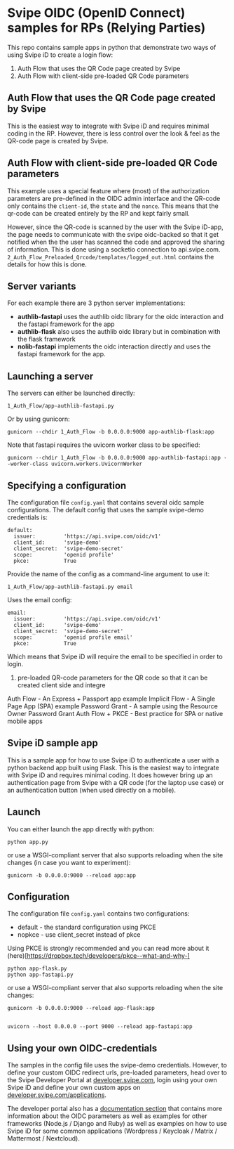 # Svipe OIDC (OpenID Connect) samples for RPs (Relying Parties)

This repo contains sample apps in python that demonstrate two ways of using
Svipe iD to create a login flow:

1. Auth Flow that uses the QR Code page created by Svipe
2. Auth Flow with client-side pre-loaded QR Code parameters


## Auth Flow that uses the QR Code page created by Svipe

This is the easiest way to integrate with Svipe iD and requires minimal coding in the RP. However, there is less control over the look & feel as the QR-code page is created by Svipe.

## Auth Flow with client-side pre-loaded QR Code parameters

This example uses a special feature where (most) of the authorization parameters are pre-defined in the OIDC admin interface and the QR-code only contains the `client-id`, the `state` and the `nonce`. This means that the qr-code can be created entirely by the RP and kept fairly small.

However, since the QR-code is scanned by the user with the Svipe iD-app, the page needs to communicate with the svipe oidc-backed so that it get notified when the the user has scanned the code and approved the sharing of information. This is done using a socketio connection to api.svipe.com. `2_Auth_Flow_Preloaded_Qrcode/templates/logged_out.html` contains the details for how this is done.


## Server variants

For each example there are 3 python server implementations:
* **authlib-fastapi** uses the authlib oidc library for the oidc interaction and the fastapi framework for the app
* **authlib-flask** also uses the authlib oidc library but in combination with the flask framework
* **nolib-fastapi** implements the oidc interaction directly and uses the fastapi framework for the app.

## Launching a server

The servers can either be launched directly:

    1_Auth_Flow/app-authlib-fastapi.py

Or by using gunicorn:

    gunicorn --chdir 1_Auth_Flow -b 0.0.0.0:9000 app-authlib-flask:app

Note that fastapi requires the uvicorn worker class to be specified:

    gunicorn --chdir 1_Auth_Flow -b 0.0.0.0:9000 app-authlib-fastapi:app --worker-class uvicorn.workers.UvicornWorker

## Specifying a configuration

The configuration file `config.yaml` that contains several oidc sample configurations. The default config that uses the sample svipe-demo credentials is:

    default:
      issuer:         'https://api.svipe.com/oidc/v1'
      client_id:      'svipe-demo'
      client_secret:  'svipe-demo-secret'
      scope:          'openid profile'
      pkce:           True

Provide the name of the config as a command-line argument to use it:

    1_Auth_Flow/app-authlib-fastapi.py email

Uses the email config:

    email:
      issuer:         'https://api.svipe.com/oidc/v1'
      client_id:      'svipe-demo'
      client_secret:  'svipe-demo-secret'
      scope:          'openid profile email'
      pkce:           True

Which means that Svipe iD will require the email to be specified in order to login.


1. pre-loaded QR-code parameters for the QR code so that it can be created client side and integre

Auth Flow - An Express + Passport app example
Implicit Flow - A Single Page App (SPA) example
Password Grant - A sample using the Resource Owner Password Grant
Auth Flow + PKCE - Best practice for SPA or native mobile apps


## Svipe iD sample app

This is a sample app for how to use Svipe iD to authenticate a user with a
python backend app built using Flask. This is the easiest way to integrate with Svipe iD and requires minimal coding. It does however bring up an authentication page from Svipe with a QR code (for the laptop use case) or an authentication button (when used directly on a mobile).

## Launch

You can either launch the app directly with python:

    python app.py

or use a WSGI-compliant server that also supports reloading when the site
changes (in case you want to experiment):

    gunicorn -b 0.0.0.0:9000 --reload app:app

## Configuration

The configuration file `config.yaml` contains two configurations:

* default - the standard configuration using PKCE
* nopkce - use client_secret instead of pkce

Using PKCE is strongly recommended and you can read more about it
(here)[https://dropbox.tech/developers/pkce--what-and-why-]



    python app-flask.py
    python app-fastapi.py

or use a WSGI-compliant server that also supports reloading when the site changes:

    gunicorn -b 0.0.0.0:9000 --reload app-flask:app


    uvicorn --host 0.0.0.0 --port 9000 --reload app-fastapi:app

## Using your own OIDC-credentials

The samples in the config file uses the svipe-demo credentials. However, to define your custom OIDC redirect urls, pre-loaded parameters, head over to the Svipe Developer Portal at [developer.svipe.com](https://developer.svipe.com), login using your own Svipe iD and define your own custom apps on [developer.svipe.com/applications](https://developer.svipe.com/applications).

The developer portal also has a [documentation section](https://developer.svipe.com/documentation) that contains more information about the OIDC parameters as well as examples for other frameworks (Node.js / Django and Ruby) as well as examples on how to use Svipe iD for some common applications (Wordpress / Keycloak / Matrix / Mattermost / Nextcloud).
